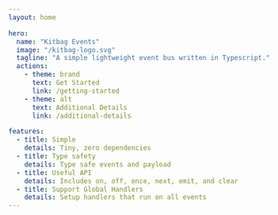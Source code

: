 ```yaml
---
layout: home

hero:
  name: "Kitbag Events"
  image: "/kitbag-logo.svg"
  tagline: "A simple lightweight event bus written in Typescript."
  actions:
    - theme: brand
      text: Get Started
      link: /getting-started
    - theme: alt
      text: Additional Details
      link: /additional-details

features:
  - title: Simple
    details: Tiny, zero dependencies
  - title: Type safety
    details: Type safe events and payload
  - title: Useful API
    details: Includes on, off, once, next, emit, and clear
  - title: Support Global Handlers
    details: Setup handlers that run on all events
---
```


